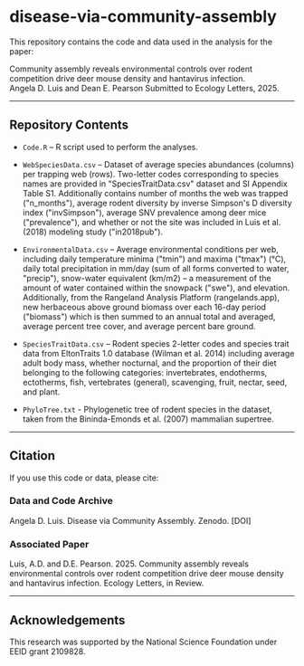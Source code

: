 # disease-via-community-assembly

This repository contains the code and data used in the analysis for the paper:

Community assembly reveals environmental controls over rodent competition drive deer mouse density and hantavirus infection.  
Angela D. Luis and Dean E. Pearson
Submitted to Ecology Letters, 2025.

---

## Repository Contents
- `Code.R` – R script used to perform the analyses.  

- `WebSpeciesData.csv` – Dataset of average species abundances (columns) per trapping web (rows). Two-letter codes corresponding to species names are provided in "SpeciesTraitData.csv" dataset and SI Appendix Table S1. Additionally contains number of months the web was trapped ("n_months"), average rodent diversity by inverse Simpson's D diversity index ("invSimpson"), average SNV prevalence among deer mice ("prevalence"), and whether or not the site was included in Luis et al. (2018) modeling study ("in2018pub").
  
- `EnvironmentalData.csv` – Average environmental conditions per web, including daily temperature minima ("tmin") and maxima ("tmax") (°C), daily total precipitation in mm/day (sum of all forms converted to water, "precip"), snow-water equivalent (km/m2) – a measurement of the amount of water contained within the snowpack ("swe"), and elevation. Additionally, from the Rangeland Analysis Platform (rangelands.app), new herbaceous above ground biomass over each 16-day period ("biomass") which is then summed to an annual total and averaged, average percent tree cover, and average percent bare ground.
    
- `SpeciesTraitData.csv` – Rodent species 2-letter codes and species trait data from EltonTraits 1.0 database (Wilman et al. 2014) including average adult body mass, whether nocturnal, and the proportion of their diet belonging to the following categories: invertebrates, endotherms, ectotherms, fish, vertebrates (general), scavenging, fruit, nectar, seed, and plant.

- `PhyloTree.txt` - Phylogenetic tree of rodent species in the dataset, taken from the Bininda-Emonds et al. (2007) mammalian supertree.

---

## Citation

If you use this code or data, please cite:

### Data and Code Archive
Angela D. Luis. Disease via Community Assembly. Zenodo. [DOI]

### Associated Paper 
Luis, A.D. and D.E. Pearson. 2025. Community assembly reveals environmental controls over rodent competition drive deer mouse density and hantavirus infection. Ecology Letters, in Review. 

---

## Acknowledgements

This research was supported by the National Science Foundation under EEID grant 2109828.
